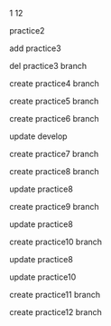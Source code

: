 1
12

practice2

add practice3

del practice3 branch 

create practice4 branch

create practice5 branch

create practice6 branch

update develop

create practice7 branch

create practice8 branch

update practice8

create practice9 branch

update practice8

create practice10 branch

update practice8

update practice10

create practice11 branch

create practice12 branch